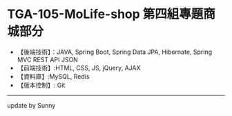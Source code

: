 # TGA-105-MoLife-shop 第四組專題商城部分

- 【後端技術】：JAVA, Spring Boot, Spring Data JPA, Hibernate, Spring MVC REST API JSON
- 【前端技術】:HTML, CSS, JS, jQuery, AJAX
- 【資料庫】:MySQL, Redis
- 【版本控制】: Git

---

update by Sunny
